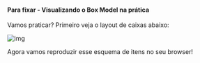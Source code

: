 #### Para fixar - Visualizando o Box Model na prática

Vamos praticar? Primeiro veja o layout de caixas abaixo:

![img](https://assets.app.betrybe.com/fundamentals/html-css/images/css-box-model-example-a9ff30a667b5b5ac7e412931ed9b2afc.png)

Agora vamos reproduzir esse esquema de itens no seu browser!